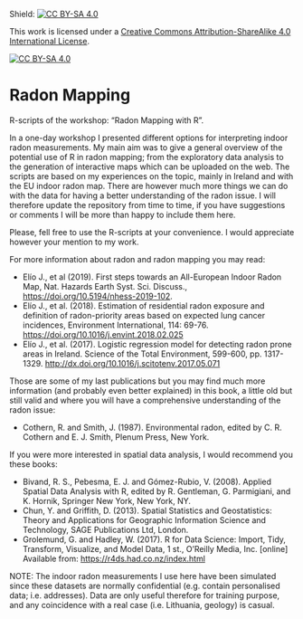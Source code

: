 Shield: [![CC BY-SA 4.0][cc-by-sa-shield]][cc-by-sa]

This work is licensed under a
[Creative Commons Attribution-ShareAlike 4.0 International License][cc-by-sa].

[![CC BY-SA 4.0][cc-by-sa-image]][cc-by-sa]

[cc-by-sa]: http://creativecommons.org/licenses/by-sa/4.0/
[cc-by-sa-image]: https://licensebuttons.net/l/by-sa/4.0/88x31.png
[cc-by-sa-shield]: https://img.shields.io/badge/License-CC%20BY--SA%204.0-lightgrey.svg

# Radon Mapping 
R-scripts of the workshop: “Radon Mapping with R”.

In a one-day workshop I presented different options for interpreting indoor radon measurements. My main aim was to give a general overview of the potential use of R in radon mapping; from the exploratory data analysis to the generation of interactive maps which can be uploaded on the web. The scripts are based on my experiences on the topic, mainly in Ireland and with the EU indoor radon map. There are however much more things we can do with the data for having a better understanding of the radon issue. I will therefore update the repository from time to time, if you have suggestions or comments I will be more than happy to include them here.  

Please, fell free to use the R-scripts at your convenience. I would appreciate however your mention to my work.   

For more information about radon and radon mapping you may read:

-	Elío J., et al (2019). First steps towards an All-European Indoor Radon Map, Nat. Hazards Earth Syst. Sci. Discuss., https://doi.org/10.5194/nhess-2019-102.
-	Elío J., et al. (2018). Estimation of residential radon exposure and definition of radon-priority areas based on expected lung cancer incidences, Environment International, 114: 69-76. https://doi.org/10.1016/j.envint.2018.02.025 
-	Elío J., et al. (2017). Logistic regression model for detecting radon prone areas in Ireland. Science of the Total Environment, 599-600, pp. 1317-1329. http://dx.doi.org/10.1016/j.scitotenv.2017.05.071

Those are some of my last publications but you may find much more information (and probably even better explained) in this book, a little old but still valid and where you will have a comprehensive understanding of the radon issue:

-	Cothern, R. and Smith, J. (1987). Environmental radon, edited by C. R. Cothern and E. J. Smith, Plenum Press, New York.

If you were more interested in spatial data analysis, I would recommend you these books:

-	Bivand, R. S., Pebesma, E. J. and Gómez-Rubio, V. (2008). Applied Spatial Data Analysis with R, edited by R. Gentleman, G. Parmigiani, and K. Hornik, Springer New York, New York, NY.
-	Chun, Y. and Griffith, D. (2013). Spatial Statistics and Geostatistics: Theory and Applications for Geographic Information Science and Technology, SAGE Publications Ltd, London.
-	Grolemund, G. and Hadley, W. (2017). R for Data Science: Import, Tidy, Transform, Visualize, and Model Data, 1 st., O’Reilly Media, Inc. [online] Available from: https://r4ds.had.co.nz/index.html 

NOTE: The indoor radon measurements I use here have been simulated since these datasets are normally confidential (e.g. contain personalised data; i.e. addresses). Data are only useful therefore for training purpose, and any coincidence with a real case (i.e. Lithuania, geology) is casual.
